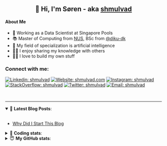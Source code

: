 <h2 align="center">
	👋 Hi, I'm Søren - aka <a href="https://shmulvad.com">shmulvad</a>
</h2>

#### About Me
- 🤖 Working as a Data Scientist at Singapore Pools
- 📚 Master of Computing from [NUS], BSc from [@diku-dk]
- 🧠 My field of specialization is artificial intelligence
- 👨‍🏫 I enjoy sharing my knowledge with others
- 👨‍💻 I love to build my own stuff

### Connect with me:

[![Linkedin: shmulvad](https://img.shields.io/badge/shmulvad-blue?style=flat&logo=Linkedin&logoColor=white)][linkedin]
[![Website: shmulvad.com](https://img.shields.io/badge/shmulvad.com-47CCCC?&style=flat&logo=Google-Chrome&logoColor=white)][website]
[![Instagram: shmulvad](https://img.shields.io/badge/-@shmulvad-purple?style=flat&logo=Instagram&logoColor=white)][instagram]
[![StackOverflow: shmulvad](https://img.shields.io/badge/shmulvad-FE7A16?style=flat&logo=stack-overflow&logoColor=white)][stackOverflow]
[![Twitter: shmulvad](https://img.shields.io/badge/@shmulvad-1ca0f1?style=flat&logo=twitter&logoColor=white)][twitter]
[![Email: shmulvad](https://img.shields.io/badge/shmulvad-D14836?style=flat&logo=gmail&logoColor=white)][mail]

<br />

---

<details open>
 <summary>📕 <b>Latest Blog Posts</b>: </summary>

<br>

<!-- BLOG-POST-LIST:START -->
- [Why Did I Start This Blog](https://shmulvad.com/blog/why-did-start-this-blog)
<!-- BLOG-POST-LIST:END -->

</details>

<!-- --- -->

<details>
 <summary>🤖 <b>Coding stats</b>: </summary>

<br>

NOTE: Doesn't track coding at work or work done in environments such as Jupyter Notebooks.

<!--START_SECTION:waka-->
![Code Time](http://img.shields.io/badge/Code%20Time-2%2C199%20hrs%2040%20mins-blue)

**I'm a Night 🦉** 

```text
🌞 Morning                499 commits         ██░░░░░░░░░░░░░░░░░░░░░░░   08.71 % 
🌆 Daytime                1519 commits        ███████░░░░░░░░░░░░░░░░░░   26.52 % 
🌃 Evening                2415 commits        ███████████░░░░░░░░░░░░░░   42.16 % 
🌙 Night                  1295 commits        ██████░░░░░░░░░░░░░░░░░░░   22.61 % 
```


📊 **This Week I Spent My Time On** 

```text
💬 Programming Languages: 
Python                   6 hrs 57 mins       ████████████████████░░░░░   79.97 % 
Other                    1 hr 16 mins        ████░░░░░░░░░░░░░░░░░░░░░   14.64 % 
HTML                     7 mins              ░░░░░░░░░░░░░░░░░░░░░░░░░   01.52 % 
YAML                     6 mins              ░░░░░░░░░░░░░░░░░░░░░░░░░   01.18 % 
Bash                     4 mins              ░░░░░░░░░░░░░░░░░░░░░░░░░   00.95 % 

🔥 Editors: 
VS Code                  7 hrs 23 mins       █████████████████████░░░░   84.89 % 
Zsh                      1 hr 15 mins        ████░░░░░░░░░░░░░░░░░░░░░   14.42 % 
Sublime Text             3 mins              ░░░░░░░░░░░░░░░░░░░░░░░░░   00.69 % 

🐱‍💻 Projects: 
company-scrapers         4 hrs 16 mins       ████████████░░░░░░░░░░░░░   49.14 % 
datapakke-interface      3 hrs 4 mins        █████████░░░░░░░░░░░░░░░░   35.44 % 
hit-locator              48 mins             ██░░░░░░░░░░░░░░░░░░░░░░░   09.29 % 
overvaagning-admin       28 mins             █░░░░░░░░░░░░░░░░░░░░░░░░   05.44 % 
Unknown Project          3 mins              ░░░░░░░░░░░░░░░░░░░░░░░░░   00.69 % 
```


 Last Updated on 19/10/2023 18:41:02 UTC
<!--END_SECTION:waka-->

</details>

<!-- --- -->

<details>
 <summary>😇 <b>My GitHub stats</b>: </summary>

<br>

<img align="left" alt="shmulvad's Github Stats" src="https://github-readme-stats.vercel.app/api?username=shmulvad&show_icons=true&hide_border=true" />

</details>



[website]: https://shmulvad.com
[twitter]: https://twitter.com/shmulvad
[linkedin]: https://linkedin.com/in/shmulvad
[instagram]: https://instagram.com/shmulvad
[stackOverflow]: https://stackoverflow.com/users/9248793/shmulvad
[mail]: mailto:shmulvad@gmail.com
[@diku-dk]: https://github.com/diku-dk
[github]: https://github.com/shmulvad
[NUS]: https://www.nus.edu.sg